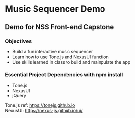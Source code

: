 # Music Sequencer Demo

## Demo for NSS Front-end Capstone

### Objectives
* Build a fun interactive music sequencer 
* Learn  how to use Tone.js and NexusUI function
* Use skills learned in class to build and mainpulate the app

### Essential Project Dependencies with npm install
* Tone.js
* NexusUI
* jQuery

Tone.js ref: https://tonejs.github.io  
NexusUI: https://nexus-js.github.io/ui/


